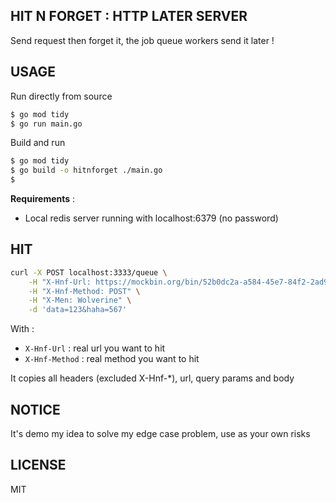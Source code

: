 ## HIT N FORGET : HTTP LATER SERVER

Send request then forget it, the job queue workers send it later !

## USAGE

Run directly from source

```bash
$ go mod tidy
$ go run main.go
```

Build and run

```bash
$ go mod tidy
$ go build -o hitnforget ./main.go
$ 
```
**Requirements** :

- Local redis server running with localhost:6379 (no password)

## HIT

```bash
curl -X POST localhost:3333/queue \
    -H "X-Hnf-Url: https://mockbin.org/bin/52b0dc2a-a584-45e7-84f2-2ad99741a59a?foo=bar&foo=baz" \
    -H "X-Hnf-Method: POST" \
    -H "X-Men: Wolverine" \
    -d 'data=123&haha=567'
```

With :

- `X-Hnf-Url` : real url you want to hit
- `X-Hnf-Method` : real method you want to hit

It copies all headers (excluded X-Hnf-*), url, query params and body

## NOTICE

It's demo my idea to solve my edge case problem, use as your own risks

## LICENSE

MIT
